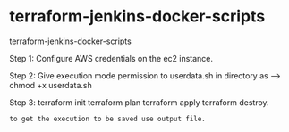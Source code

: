 # terraform-jenkins-docker-scripts
terraform-jenkins-docker-scripts


Step 1:
  Configure AWS credentials on the ec2 instance.
 
 Step 2:
   Give execution mode permission to userdata.sh in directory as --> chmod +x userdata.sh
   
 Step 3:
    terraform init
    terraform plan
    terraform apply
    terraform destroy.
    
    to get the execution to be saved use output file.

